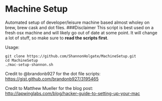 # Machine Setup
Automated setup of developer/leisure machine based almost wholey on brew, brew cask and dot files.
###Disclaimer
This script is best used on a fresh osx machine and will likely go out of date at some point.
It will change a lot of stuff, so make sure to **read the scripts first**.

Usage:
```
git clone https://github.com/ShannonHolgate/MachineSetup.git
cd MachineSetup
./mac-setup-shannon.sh
```

Credit to @brandonb927 for the dot file scripts:
https://gist.github.com/brandonb927/3195465

Credit to Matthew Mueller for the blog post: 
http://lapwinglabs.com/blog/hacker-guide-to-setting-up-your-mac
